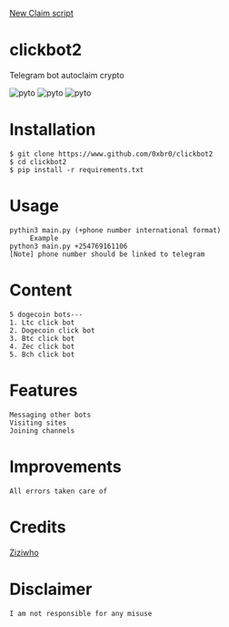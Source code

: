 [New Claim script](https://www.github.com/g1ng3rb1t3/Dogeclick_channeljoin_bot)

# clickbot2
Telegram bot autoclaim crypto
<P align="left">
  <a><img title="pyto"src="https://img.shields.io/badge/90%25-Python-yellowgreen"></a>
  <a><img title="pyto"src="https://img.shields.io/badge/5%25-knowledge-redblack"></a>
<a><img title="pyto"src="https://img.shields.io/badge/5%25-your support-yellowgreen"></a>
</p>

# Installation
```
$ git clone https://www.github.com/0xbr0/clickbot2
$ cd clickbot2
$ pip install -r requirements.txt

```
# Usage
```
pythin3 main.py (+phone number international format)
     Example
python3 main.py +254769161106
[Note] phone number should be linked to telegram
```
# Content
```
5 dogecoin bots---
1. Ltc click bot
2. Dogecoin click bot
3. Btc click bot
4. Zec click bot
5. Bch click bot
```
# Features
```
Messaging other bots
Visiting sites
Joining channels
```
# Improvements
```
All errors taken care of
```
# Credits

[Ziziwho](https://www.github.com/ziziwho)

# Disclaimer
```
I am not responsible for any misuse
```
